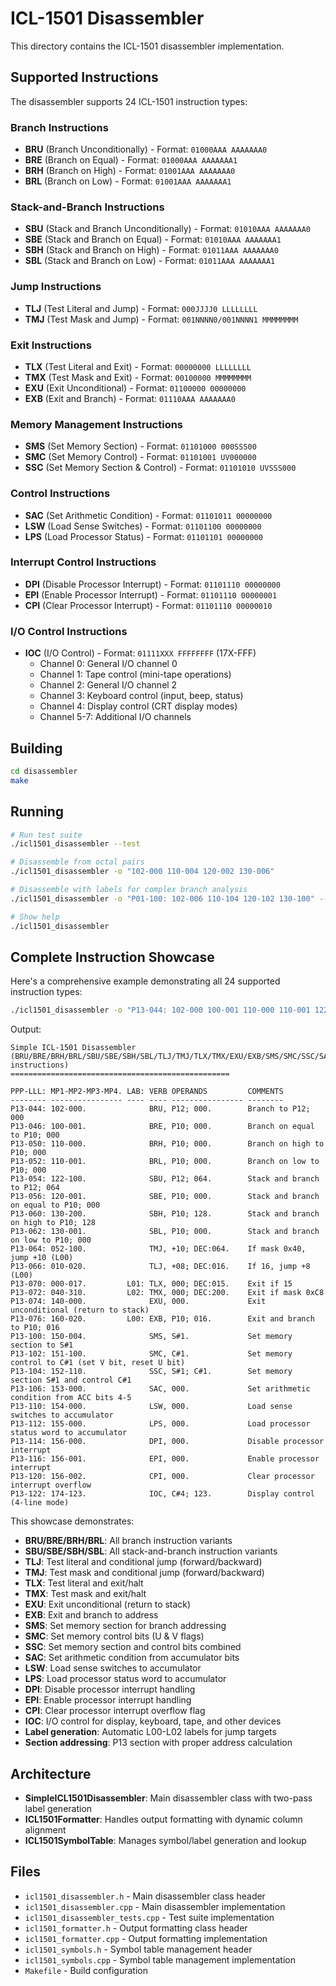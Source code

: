 # ICL-1501 Disassembler

This directory contains the ICL-1501 disassembler implementation.

## Supported Instructions

The disassembler supports 24 ICL-1501 instruction types:

### Branch Instructions
- **BRU** (Branch Unconditionally) - Format: `01000AAA AAAAAAA0`
- **BRE** (Branch on Equal) - Format: `01000AAA AAAAAAA1` 
- **BRH** (Branch on High) - Format: `01001AAA AAAAAAA0`
- **BRL** (Branch on Low) - Format: `01001AAA AAAAAAA1`

### Stack-and-Branch Instructions
- **SBU** (Stack and Branch Unconditionally) - Format: `01010AAA AAAAAAA0`
- **SBE** (Stack and Branch on Equal) - Format: `01010AAA AAAAAAA1`
- **SBH** (Stack and Branch on High) - Format: `01011AAA AAAAAAA0`
- **SBL** (Stack and Branch on Low) - Format: `01011AAA AAAAAAA1`

### Jump Instructions  
- **TLJ** (Test Literal and Jump) - Format: `000JJJJ0 LLLLLLLL`
- **TMJ** (Test Mask and Jump) - Format: `001NNNN0/001NNNN1 MMMMMMMM`

### Exit Instructions
- **TLX** (Test Literal and Exit) - Format: `00000000 LLLLLLLL` 
- **TMX** (Test Mask and Exit) - Format: `00100000 MMMMMMMM`
- **EXU** (Exit Unconditional) - Format: `01100000 00000000`
- **EXB** (Exit and Branch) - Format: `01110AAA AAAAAAA0`

### Memory Management Instructions
- **SMS** (Set Memory Section) - Format: `01101000 000SSS00`
- **SMC** (Set Memory Control) - Format: `01101001 UV000000`
- **SSC** (Set Memory Section & Control) - Format: `01101010 UVSSS000`

### Control Instructions
- **SAC** (Set Arithmetic Condition) - Format: `01101011 00000000`
- **LSW** (Load Sense Switches) - Format: `01101100 00000000`
- **LPS** (Load Processor Status) - Format: `01101101 00000000`

### Interrupt Control Instructions
- **DPI** (Disable Processor Interrupt) - Format: `01101110 00000000`
- **EPI** (Enable Processor Interrupt) - Format: `01101110 00000001`
- **CPI** (Clear Processor Interrupt) - Format: `01101110 00000010`

### I/O Control Instructions
- **IOC** (I/O Control) - Format: `01111XXX FFFFFFFF` (17X-FFF)
  - Channel 0: General I/O channel 0
  - Channel 1: Tape control (mini-tape operations)
  - Channel 2: General I/O channel 2  
  - Channel 3: Keyboard control (input, beep, status)
  - Channel 4: Display control (CRT display modes)
  - Channel 5-7: Additional I/O channels

## Building

```bash
cd disassembler
make
```

## Running

```bash
# Run test suite
./icl1501_disassembler --test

# Disassemble from octal pairs  
./icl1501_disassembler -o "102-000 110-004 120-002 130-006"

# Disassemble with labels for complex branch analysis
./icl1501_disassembler -o "P01-100: 102-006 110-104 120-102 130-100" --labels

# Show help
./icl1501_disassembler
```

## Complete Instruction Showcase

Here's a comprehensive example demonstrating all 24 supported instruction types:

```bash
./icl1501_disassembler -o "P13-044: 102-000 100-001 110-000 110-001 122-100 120-001 130-200 130-001 052-100 010-020 000-017 040-310 140-000 160-020 150-004 151-100 152-110 153-000 154-000 155-000 156-000 156-001 156-002 174-123" --labels
```

Output:
```
Simple ICL-1501 Disassembler (BRU/BRE/BRH/BRL/SBU/SBE/SBH/SBL/TLJ/TMJ/TLX/TMX/EXU/EXB/SMS/SMC/SSC/SAC/LSW/LPS/DPI/EPI/CPI/IOC instructions)
=================================================

PPP-LLL: MP1-MP2-MP3-MP4. LAB: VERB OPERANDS         COMMENTS
-------- ---------------- ---- ---- ---------------- --------
P13-044: 102-000.              BRU, P12; 000.        Branch to P12; 000
P13-046: 100-001.              BRE, P10; 000.        Branch on equal to P10; 000
P13-050: 110-000.              BRH, P10; 000.        Branch on high to P10; 000
P13-052: 110-001.              BRL, P10; 000.        Branch on low to P10; 000
P13-054: 122-100.              SBU, P12; 064.        Stack and branch to P12; 064
P13-056: 120-001.              SBE, P10; 000.        Stack and branch on equal to P10; 000
P13-060: 130-200.              SBH, P10; 128.        Stack and branch on high to P10; 128
P13-062: 130-001.              SBL, P10; 000.        Stack and branch on low to P10; 000
P13-064: 052-100.              TMJ, +10; DEC:064.    If mask 0x40, jump +10 (L00)
P13-066: 010-020.              TLJ, +08; DEC:016.    If 16, jump +8 (L00)
P13-070: 000-017.         L01: TLX, 000; DEC:015.    Exit if 15
P13-072: 040-310.         L02: TMX, 000; DEC:200.    Exit if mask 0xC8
P13-074: 140-000.              EXU, 000.             Exit unconditional (return to stack)
P13-076: 160-020.         L00: EXB, P10; 016.        Exit and branch to P10; 016
P13-100: 150-004.              SMS, S#1.             Set memory section to S#1
P13-102: 151-100.              SMC, C#1.             Set memory control to C#1 (set V bit, reset U bit)
P13-104: 152-110.              SSC, S#1; C#1.        Set memory section S#1 and control C#1
P13-106: 153-000.              SAC, 000.             Set arithmetic condition from ACC bits 4-5
P13-110: 154-000.              LSW, 000.             Load sense switches to accumulator
P13-112: 155-000.              LPS, 000.             Load processor status word to accumulator
P13-114: 156-000.              DPI, 000.             Disable processor interrupt
P13-116: 156-001.              EPI, 000.             Enable processor interrupt
P13-120: 156-002.              CPI, 000.             Clear processor interrupt overflow
P13-122: 174-123.              IOC, C#4; 123.        Display control (4-line mode)
```

This showcase demonstrates:
- **BRU/BRE/BRH/BRL**: All branch instruction variants
- **SBU/SBE/SBH/SBL**: All stack-and-branch instruction variants
- **TLJ**: Test literal and conditional jump (forward/backward)  
- **TMJ**: Test mask and conditional jump (forward/backward)
- **TLX**: Test literal and exit/halt
- **TMX**: Test mask and exit/halt
- **EXU**: Exit unconditional (return to stack)
- **EXB**: Exit and branch to address
- **SMS**: Set memory section for branch addressing
- **SMC**: Set memory control bits (U & V flags)
- **SSC**: Set memory section and control bits combined
- **SAC**: Set arithmetic condition from accumulator bits
- **LSW**: Load sense switches to accumulator
- **LPS**: Load processor status word to accumulator
- **DPI**: Disable processor interrupt handling
- **EPI**: Enable processor interrupt handling  
- **CPI**: Clear processor interrupt overflow flag
- **IOC**: I/O control for display, keyboard, tape, and other devices
- **Label generation**: Automatic L00-L02 labels for jump targets
- **Section addressing**: P13 section with proper address calculation

## Architecture

- **SimpleICL1501Disassembler**: Main disassembler class with two-pass label generation
- **ICL1501Formatter**: Handles output formatting with dynamic column alignment
- **ICL1501SymbolTable**: Manages symbol/label generation and lookup

## Files

- `icl1501_disassembler.h` - Main disassembler class header
- `icl1501_disassembler.cpp` - Main disassembler implementation
- `icl1501_disassembler_tests.cpp` - Test suite implementation
- `icl1501_formatter.h` - Output formatting class header
- `icl1501_formatter.cpp` - Output formatting implementation
- `icl1501_symbols.h` - Symbol table management header
- `icl1501_symbols.cpp` - Symbol table management implementation
- `Makefile` - Build configuration
